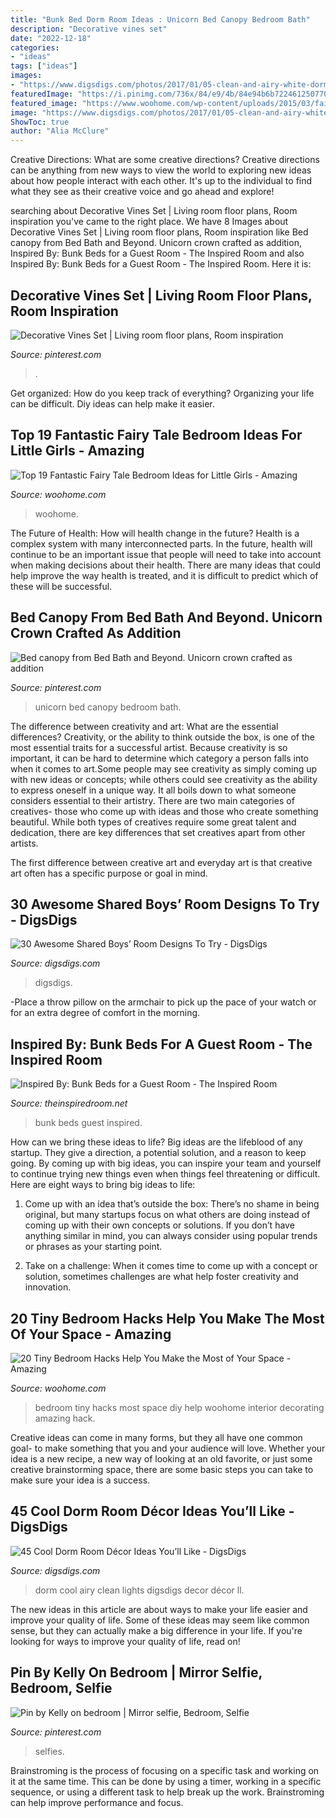 ```yaml
---
title: "Bunk Bed Dorm Room Ideas : Unicorn Bed Canopy Bedroom Bath"
description: "Decorative vines set"
date: "2022-12-18"
categories:
- "ideas"
tags: ["ideas"]
images:
- "https://www.digsdigs.com/photos/2017/01/05-clean-and-airy-white-dorm-room-design-with-lights.jpg"
featuredImage: "https://i.pinimg.com/736x/84/e9/4b/84e94b6b722461250770e2e7b3506ae4.jpg?b=t"
featured_image: "https://www.woohome.com/wp-content/uploads/2015/03/fairy-tale-girl-bedroom-woohome-13.jpg"
image: "https://www.digsdigs.com/photos/2017/01/05-clean-and-airy-white-dorm-room-design-with-lights.jpg"
ShowToc: true
author: "Alia McClure"
---
```



Creative Directions: What are some creative directions?
Creative directions can be anything from new ways to view the world to exploring new ideas about how people interact with each other. It's up to the individual to find what they see as their creative voice and go ahead and explore!

	

		
searching about Decorative Vines Set | Living room floor plans, Room inspiration you've came to the right place. We have 8 Images about Decorative Vines Set | Living room floor plans, Room inspiration like Bed canopy from Bed Bath and Beyond. Unicorn crown crafted as addition, Inspired By: Bunk Beds for a Guest Room - The Inspired Room and also Inspired By: Bunk Beds for a Guest Room - The Inspired Room. Here it is:
		
    
## Decorative Vines Set | Living Room Floor Plans, Room Inspiration

<img loading=lazy src="https://i.pinimg.com/736x/88/25/7d/88257db9ba56db09bea2ad09adc10648.jpg" onerror="this.onerror=null;this.src='https://tse1.mm.bing.net/th?id=OIP.o_Jot7FW0swviOq2DvegsgHaJ4&amp;pid=15.1';" alt="Decorative Vines Set | Living room floor plans, Room inspiration">

_Source: pinterest.com_

>. 

	

Get organized: How do you keep track of everything?
Organizing your life can be difficult. Diy ideas can help make it easier.

    
## Top 19 Fantastic Fairy Tale Bedroom Ideas For Little Girls - Amazing

<img loading=lazy src="https://www.woohome.com/wp-content/uploads/2015/03/fairy-tale-girl-bedroom-woohome-13.jpg" onerror="this.onerror=null;this.src='https://tse4.mm.bing.net/th?id=OIP.0YyhcW743F439Dd6CdRKhQHaJ4&amp;pid=15.1';" alt="Top 19 Fantastic Fairy Tale Bedroom Ideas for Little Girls - Amazing">

_Source: woohome.com_

>woohome. 

	

The Future of Health: How will health change in the future?
Health is a complex system with many interconnected parts. In the future, health will continue to be an important issue that people will need to take into account when making decisions about their health. There are many ideas that could help improve the way health is treated, and it is difficult to predict which of these will be successful.

    
## Bed Canopy From Bed Bath And Beyond. Unicorn Crown Crafted As Addition

<img loading=lazy src="https://i.pinimg.com/736x/84/e9/4b/84e94b6b722461250770e2e7b3506ae4.jpg?b=t" onerror="this.onerror=null;this.src='https://tse4.mm.bing.net/th?id=OIP.9EDd4AsZcG5vtCPBavrfBAHaJ3&amp;pid=15.1';" alt="Bed canopy from Bed Bath and Beyond. Unicorn crown crafted as addition">

_Source: pinterest.com_

>unicorn bed canopy bedroom bath. 

	

The difference between creativity and art: What are the essential differences?
Creativity, or the ability to think outside the box, is one of the most essential traits for a successful artist. Because creativity is so important, it can be hard to determine which category a person falls into when it comes to art.Some people may see creativity as simply coming up with new ideas or concepts; while others could see creativity as the ability to express oneself in a unique way. It all boils down to what someone considers essential to their artistry.
There are two main categories of creatives- those who come up with ideas and those who create something beautiful. While both types of creatives require some great talent and dedication, there are key differences that set creatives apart from other artists. 

The first difference between creative art and everyday art is that creative art often has a specific purpose or goal in mind.

    
## 30 Awesome Shared Boys’ Room Designs To Try - DigsDigs

<img loading=lazy src="https://www.digsdigs.com/photos/awesome-shared-boys-room-designs-to-try-1.jpg" onerror="this.onerror=null;this.src='https://tse2.mm.bing.net/th?id=OIP.0Wlt5tip0y87IpAku2ybzAHaLH&amp;pid=15.1';" alt="30 Awesome Shared Boys’ Room Designs To Try - DigsDigs">

_Source: digsdigs.com_

>digsdigs. 

	

-Place a throw pillow on the armchair to pick up the pace of your watch or for an extra degree of comfort in the morning.

    
## Inspired By: Bunk Beds For A Guest Room - The Inspired Room

<img loading=lazy src="http://theinspiredroom.net/wp-content/uploads/2017/05/Green-built-in-bunk-beds.jpeg" onerror="this.onerror=null;this.src='https://tse2.mm.bing.net/th?id=OIP.LehQZnd8qzGKQCTZdAjAzgHaLH&amp;pid=15.1';" alt="Inspired By: Bunk Beds for a Guest Room - The Inspired Room">

_Source: theinspiredroom.net_

>bunk beds guest inspired. 

	

How can we bring these ideas to life?
Big ideas are the lifeblood of any startup. They give a direction, a potential solution, and a reason to keep going. By coming up with big ideas, you can inspire your team and yourself to continue trying new things even when things feel threatening or difficult. Here are eight ways to bring big ideas to life:
1. Come up with an idea that’s outside the box: There’s no shame in being original, but many startups focus on what others are doing instead of coming up with their own concepts or solutions. If you don’t have anything similar in mind, you can always consider using popular trends or phrases as your starting point.

2. Take on a challenge: When it comes time to come up with a concept or solution, sometimes challenges are what help foster creativity and innovation.

    
## 20 Tiny Bedroom Hacks Help You Make The Most Of Your Space - Amazing

<img loading=lazy src="http://www.woohome.com/wp-content/uploads/2014/07/brilliant-ideas-for-tiny-bedroom-12.jpg" onerror="this.onerror=null;this.src='https://tse1.mm.bing.net/th?id=OIP.cR0Wq8HXMfwVjLqqaKh43QHaLH&amp;pid=15.1';" alt="20 Tiny Bedroom Hacks Help You Make the Most of Your Space - Amazing">

_Source: woohome.com_

>bedroom tiny hacks most space diy help woohome interior decorating amazing hack. 

	

Creative ideas can come in many forms, but they all have one common goal- to make something that you and your audience will love. Whether your idea is a new recipe, a new way of looking at an old favorite, or just some creative brainstorming space, there are some basic steps you can take to make sure your idea is a success.

    
## 45 Cool Dorm Room Décor Ideas You’ll Like - DigsDigs

<img loading=lazy src="https://www.digsdigs.com/photos/2017/01/05-clean-and-airy-white-dorm-room-design-with-lights.jpg" onerror="this.onerror=null;this.src='https://tse4.mm.bing.net/th?id=OIP.5CWTDEMXvCq1ddG848MfRAHaJ4&amp;pid=15.1';" alt="45 Cool Dorm Room Décor Ideas You’ll Like - DigsDigs">

_Source: digsdigs.com_

>dorm cool airy clean lights digsdigs decor décor ll. 

	

The new ideas in this article are about ways to make your life easier and improve your quality of life. Some of these ideas may seem like common sense, but they can actually make a big difference in your life. If you're looking for ways to improve your quality of life, read on!

    
## Pin By Kelly On Bedroom | Mirror Selfie, Bedroom, Selfie

<img loading=lazy src="https://i.pinimg.com/736x/90/53/43/9053434acbcf4fd4b326766576ae19f3.jpg" onerror="this.onerror=null;this.src='https://tse3.mm.bing.net/th?id=OIP.22mQJXdngW8_nWkFKIjfwAHaNK&amp;pid=15.1';" alt="Pin by Kelly on bedroom | Mirror selfie, Bedroom, Selfie">

_Source: pinterest.com_

>selfies. 

	

Brainstroming is the process of focusing on a specific task and working on it at the same time. This can be done by using a timer, working in a specific sequence, or using a different task to help break up the work. Brainstroming can help improve performance and focus.

